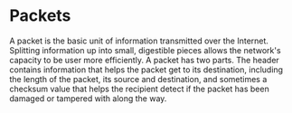 # Packets

A packet is the basic unit of information transmitted over the Internet. Splitting information up into small, digestible pieces allows the network's capacity to be user more efficiently. A packet has two parts. The header contains information that helps the packet get to its destination, including the length of the packet, its source and destination, and sometimes a checksum value that helps the recipient detect if the packet has been damaged or tampered with along the way.
